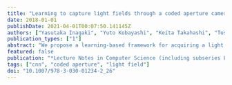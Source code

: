```yaml
---
title: "Learning to capture light fields through a coded aperture camera"
date: 2018-01-01
publishDate: 2021-04-01T00:07:50.141145Z
authors: ["Yasutaka Inagaki", "Yuto Kobayashi", "Keita Takahashi", "Toshiaki Fujii", "Hajime Nagahara"]
publication_types: ["1"]
abstract: "We propose a learning-based framework for acquiring a light field through a coded aperture camera. Acquiring a light field is a challenging task due to the amount of data. To make the acquisition process efficient, coded aperture cameras were successfully adopted; using these cameras, a light field is computationally reconstructed from several images that are acquirToshiakied with different aperture patterns. However, it is still difficult to reconstruct a high-quality light field from only a few acquired images. To tackle this limitation, we formulated the entire pipeline of light field acquisition from the perspective of an auto-encoder. This auto-encoder was implemented as a stack of fully convolutional layers and was trained end-to-end by using a collection of training samples. We experimentally show that our method can successfully learn good image-acquisition and reconstruction strategies. With our method, light fields consisting of 5 × 5 or 8 × 8 images can be successfully reconstructed only from a few acquired images. Moreover, our method achieved superior performance over several state-of-the-art methods. We also applied our method to a real prototype camera to show that it is capable of capturing a real 3-D scene."
featured: false
publication: "*Lecture Notes in Computer Science (including subseries Lecture Notes in Artificial Intelligence and Lecture Notes in Bioinformatics)*"
tags: ["cnn", "coded aperture", "light field"]
doi: "10.1007/978-3-030-01234-2_26"
---
```


